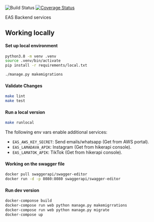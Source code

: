 ![Build Status](https://github.com/etcaterva/eas-backend/actions/workflows/test-and-deploy.yml/badge.svg?branch=master)
[![Coverage Status](https://coveralls.io/repos/github/etcaterva/eas-backend/badge.svg?branch=master)](https://coveralls.io/github/etcaterva/eas-backend?branch=master)

EAS Backend services

## Working locally
#### Set up local environment

```bash
python3.8 -m venv .venv
source .venv/bin/activate
pip install -r requirements/local.txt

./manage.py makemigrations
```

#### Validate Changes

```bash
make lint
make test
```

#### Run a local version

```bash
make runlocal
```

The following env vars enable additional services:

- `EAS_AWS_KEY_SECRET`: Send emails/whatsapp (Get from AWS portal).
- `EAS_LAMADAVA_APIK`: Instagram (Get from hikerapi console).
- `EAS_LAMATOK_APIK`: TikTok (Get from hikerapi console).

#### Working on the swagger file

```bash
docker pull swaggerapi/swagger-editor
docker run -d -p 8080:8080 swaggerapi/swagger-editor
```

#### Run dev version

```bash
docker-componse build
docker-compose run web python manage.py makemigrrations
docker-compose run web python manage.py migrate
docker-compose up
```
